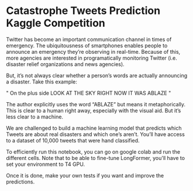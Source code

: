 # Catastrophe Tweets Prediction Kaggle Competition

Twitter has become an important communication channel in times of emergency.
The ubiquitousness of smartphones enables people to announce an emergency they’re observing in real-time. Because of this, more agencies are interested in programatically monitoring Twitter (i.e. disaster relief organizations and news agencies).

But, it’s not always clear whether a person’s words are actually announcing a disaster. Take this example:

" On the plus side LOOK AT THE SKY RIGHT NOW IT WAS ABLAZE "

The author explicitly uses the word “ABLAZE” but means it metaphorically. This is clear to a human right away, especially with the visual aid. But it’s less clear to a machine.

We are challenged to build a machine learning model that predicts which Tweets are about real disasters and which one’s aren’t. You’ll have access to a dataset of 10,000 tweets that were hand classified.

To efficiently run this notebook, you can go on google colab and run the different cells. Note that to be able to fine-tune LongFormer, you'll have to set your environment to T4 GPU.

Once it is done, make your own tests if you want and improve the predictions.
